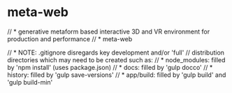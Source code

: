 # meta-web
// * generative metaform based interactive 3D and VR environment for production and performance
// * meta-web

// * NOTE: .gitignore disregards key development and/or 'full'
//   distribution directories which may need to be created such as:
// * node_modules: filled by 'npm install' (uses package.json)
// * docs: filled by 'gulp docco'
// * history: filled by 'gulp save-versions'
// * app/build: filled by 'gulp build' and 'gulp build-min'

